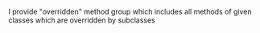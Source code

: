 I provide "overridden" method group which includes all methods of given classes which are overridden by subclasses